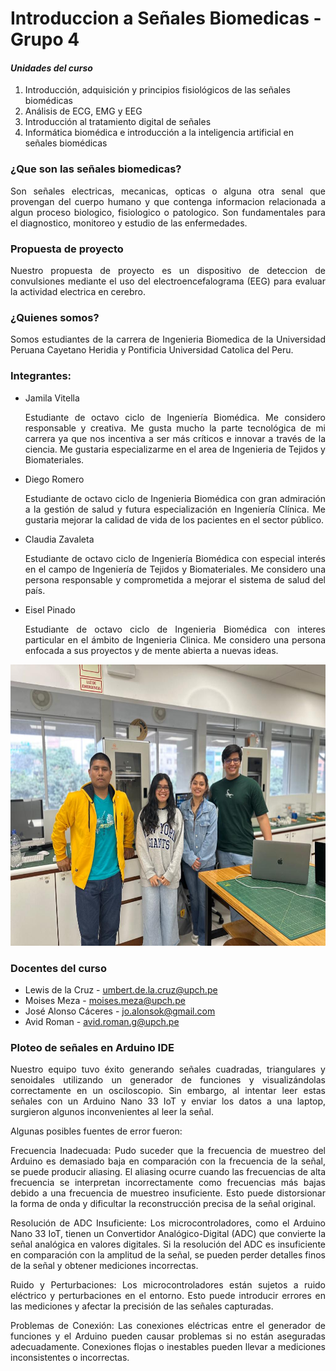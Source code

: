 # Introduccion a Señales Biomedicas - Grupo 4
#### *Unidades del curso*
1. Introducción, adquisición y principios fisiológicos de las señales biomédicas
2. Análisis de ECG, EMG y EEG
3. Introducción al tratamiento digital de señales
4. Informática biomédica e introducción a la inteligencia artificial en señales biomédicas

### ¿Que son las señales biomedicas?
<p align="justify">Son señales electricas, mecanicas, opticas o alguna otra senal que provengan del cuerpo humano y que contenga informacion relacionada a algun proceso biologico, fisiologico o patologico. Son fundamentales para el diagnostico, monitoreo y estudio de las enfermedades.

### Propuesta de proyecto
<p align="justify">Nuestro propuesta de proyecto es un dispositivo de deteccion de convulsiones mediante el uso del electroencefalograma (EEG) para evaluar la actividad electrica en cerebro.

### ¿Quienes somos?
<p align="justify">Somos estudiantes de la carrera de Ingenieria Biomedica de la Universidad Peruana Cayetano Heridia y Pontificia Universidad Catolica del Peru.

### Integrantes:
  * Jamila Vitella 
    <p align="justify"> Estudiante de octavo ciclo de Ingeniería Biomédica. Me considero responsable y creativa. Me gusta mucho la parte tecnológica de mi carrera ya que nos incentiva a ser más críticos e innovar a través de la ciencia. Me gustaria especializarme en el area de Ingenieria de Tejidos y Biomateriales.
  * Diego Romero
    <p align="justify"> Estudiante de octavo ciclo de Ingenieria Biomédica con gran admiración a la gestión de salud y futura especialización en Ingeniería Clínica. Me gustaria mejorar la calidad de vida de los pacientes en el sector público.
  * Claudia Zavaleta
    <p align="justify"> Estudiante de octavo ciclo de Ingeniería Biomédica con especial interés en el campo de Ingeniería de Tejidos y Biomateriales. Me considero una persona responsable y comprometida a mejorar el sistema de salud del país.

  * Eisel Pinado
    <p align="justify"> Estudiante de octavo ciclo de Ingenieria Biomédica con interes particular en el ámbito de Ingenieria Clinica. Me considero una persona enfocada a sus proyectos y de mente abierta a nuevas ideas.

 <img src="Imagenes/fotogrupal.jpeg" height="450">   

### Docentes del curso
- Lewis de la Cruz - umbert.de.la.cruz@upch.pe
- Moises Meza - moises.meza@upch.pe
- José Alonso Cáceres - jo.alonsok@gmail.com
- Avid Roman - avid.roman.g@upch.pe

### Ploteo de señales en Arduino IDE
<p align="justify">Nuestro equipo tuvo éxito generando señales cuadradas, triangulares y senoidales utilizando un generador de funciones y visualizándolas correctamente en un osciloscopio. Sin embargo, al intentar leer estas señales con un Arduino Nano 33 IoT y enviar los datos a una laptop, surgieron algunos inconvenientes al leer la señal.

<p align="justify">Algunas posibles fuentes de error fueron:

<p align="justify">Frecuencia Inadecuada: Pudo suceder que la frecuencia de muestreo del Arduino es demasiado baja en comparación con la frecuencia de la señal, se puede producir aliasing. El aliasing ocurre cuando las frecuencias de alta frecuencia se interpretan incorrectamente como frecuencias más bajas debido a una frecuencia de muestreo insuficiente. Esto puede distorsionar la forma de onda y dificultar la reconstrucción precisa de la señal original. 

<p align="justify">Resolución de ADC Insuficiente: Los microcontroladores, como el Arduino Nano 33 IoT, tienen un Convertidor Analógico-Digital (ADC) que convierte la señal analógica en valores digitales. Si la resolución del ADC es insuficiente en comparación con la amplitud de la señal, se pueden perder detalles finos de la señal y obtener mediciones incorrectas.

<p align="justify">Ruido y Perturbaciones: Los microcontroladores están sujetos a ruido eléctrico y perturbaciones en el entorno. Esto puede introducir errores en las mediciones y afectar la precisión de las señales capturadas.

<p align="justify">Problemas de Conexión: Las conexiones eléctricas entre el generador de funciones y el Arduino pueden causar problemas si no están aseguradas adecuadamente. Conexiones flojas o inestables pueden llevar a mediciones inconsistentes o incorrectas.

